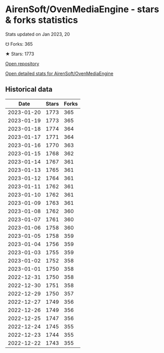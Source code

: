 # AirenSoft/OvenMediaEngine - stars & forks statistics

Stats updated on Jan 2023, 20

☋ Forks: 365

★ Stars: 1773

[Open repository](https://github.com/AirenSoft/OvenMediaEngine)

[Open detailed stats for AirenSoft/OvenMediaEngine](https://reviewgithub.com/rep/AirenSoft/OvenMediaEngine)

## Historical data
| Date | Stars | Forks |
|------|-------|-------|
| 2023-01-20 | 1773 | 365 | 
| 2023-01-19 | 1773 | 365 | 
| 2023-01-18 | 1774 | 364 | 
| 2023-01-17 | 1771 | 364 | 
| 2023-01-16 | 1770 | 363 | 
| 2023-01-15 | 1768 | 362 | 
| 2023-01-14 | 1767 | 361 | 
| 2023-01-13 | 1765 | 361 | 
| 2023-01-12 | 1764 | 361 | 
| 2023-01-11 | 1762 | 361 | 
| 2023-01-10 | 1762 | 361 | 
| 2023-01-09 | 1763 | 361 | 
| 2023-01-08 | 1762 | 360 | 
| 2023-01-07 | 1761 | 360 | 
| 2023-01-06 | 1758 | 360 | 
| 2023-01-05 | 1758 | 359 | 
| 2023-01-04 | 1756 | 359 | 
| 2023-01-03 | 1755 | 359 | 
| 2023-01-02 | 1752 | 358 | 
| 2023-01-01 | 1750 | 358 | 
| 2022-12-31 | 1750 | 358 | 
| 2022-12-30 | 1751 | 358 | 
| 2022-12-29 | 1750 | 357 | 
| 2022-12-27 | 1749 | 356 | 
| 2022-12-26 | 1749 | 356 | 
| 2022-12-25 | 1747 | 356 | 
| 2022-12-24 | 1745 | 355 | 
| 2022-12-23 | 1744 | 355 | 
| 2022-12-22 | 1743 | 355 | 

